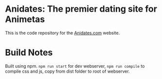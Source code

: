 # Anidates: The premier dating site for Animetas

This is the code repository for the [Anidates.com](https://anidates.com) website.


# Build Notes

Built using npm. `npm run start` for dev webserver, `npm run compile` to compile css and js, copy from dist folder to root of webserver.



